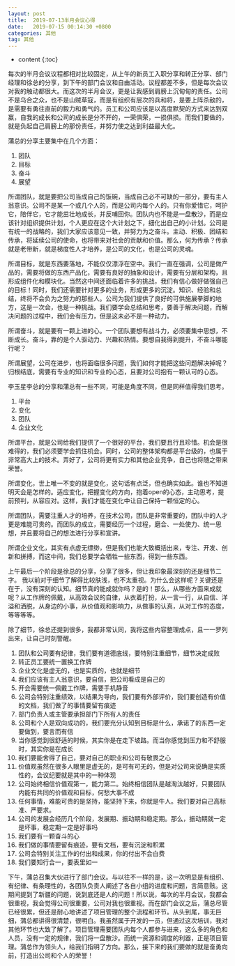 ```yaml
---
layout: post
title:  2019-07-13半月会议心得
date:   2019-07-15 00:14:30 +0800
categories: 其他
tag: 其他
---
```


* content
{:toc}

每次的半月会议议程都相对比较固定，从上午的新员工入职分享和转正分享、部门经理和徐总的分享，到下午的部门会议和自由活动。议程都差不多，但是每次会议对我的触动都很大。而这次的半月会议，更是让我感到肩膀上沉甸甸的责任。公司不是乌合之众，也不是山贼草寇，而是有组织有层次的兵和将，是要上阵杀敌的，是需要有勇往直前的毅力和勇气的。员工和公司应该是以高度默契的方式来达到双赢，自我的成长和公司的成长是分不开的，一荣俱荣，一损俱损。而我们要做的，就是负起自己肩膀上的那份责任，并努力使之达到利益最大化。

蒲总的分享主要集中在几个方面：

1. 团队
2. 目标
3. 奋斗
4. 展望

所谓团队，就是要把公司当成自己的饭碗，当成自己必不可缺的一部分，要有主人翁意识。公司不是某一个或几个人的，而是公司内每个人的。只有你爱惜它，呵护它，陪伴它，它才能茁壮地成长，并反哺回你。团队内也不能是一盘散沙，而是应该针对组织提供计划，个人更应在这个大计划之下，细化出自己的小计划。公司是有统一的战略的，我们大家应该意见一致，并努力为之奋斗。主动、积极、团结和传承，将延续公司的使命，也将带来对社会的贡献和价值。那么，何为传承？传承就是老带新，就是梯度性人才培养，是公司的文化，也是公司的灵魂。

所谓目标，就是东西要落地，不能仅仅漂浮在空中。我们一直在强调，公司是做产品的，需要将做的东西产品化，需要有良好的抽象和设计，需要有分层和架构，且形成组件化和模块化。当然这中间还面临着许多的挑战，我们有信心做好做强自己的目标！同时，我们还需要针对更多的业务，形成更多的沉淀。知识、经验和总结，终将不会负为之努力的那些人。公司为我们提供了良好的可供施展拳脚的地方，这是一次会，也是一种挑战。我们要学会总结和思考，要善于解决问题，而解决问题的过程中，我们会有压力，但是这未必不是一种动力。

所谓奋斗，就是要有一颗上进的心。一个团队要想有战斗力，必须要集中思想，不断成长。奋斗，靠的是个人驱动力、兴趣和热情。要想自我得到提升，不奋斗哪能行呢？

所谓展望，公司在进步，也将面临很多问题，我们如何才能把这些问题解决掉呢？归根结底，需要有专业的知识和专业的心态，且要对公司抱有一颗认可的心态。

李玉星李总的分享和蒲总有一些不同，可能是角度不同，但是同样值得我们思考。

1. 平台
2. 变化
3. 团队
4. 企业文化

所谓平台，就是公司给我们提供了一个很好的平台，我们要且行且珍惜。机会是很难得的，我们必须要学会抓住机会。同时，公司的整体架构都是平台级的，也属于非常高大上的技术。弄好了，公司将更有实力和其他企业竞争，自己也将随之带来荣誉。

所谓变化，世上唯一不变的就是变化，这句话有点泛，但也确实如此。谁也不知道明天会是怎样的。适应变化，把握变化的方向，抱着open的心态，主动思考，提前预判，从容应对。这样，我们才能在变化中让自己保持一颗恒定的心。

所谓团队，需要注重人才的培养，在技术公司，团队是非常重要的，团队中的人才更是难能可贵的。而团队的成立，需要经历一个过程，磨合、一处使力、统一思想，并且要将自己的想法进行分享和宣讲。

所谓企业文化，其实有点虚无缥缈，但是我们也能大致概括出来，专注、开发、创新和拼搏，而这中间，我们总要学会牺牲一些东西，得到一些东西。

上午最后一个阶段是徐总的分享，分享了很多，但让我印象最深刻的还是细节二字。
我以前对于细节了解得比较肤浅，也不太重视。为什么会这样呢？关键还是在于，没有深刻的认知。细节真的能成就你吗？是的！那么，从哪些方面来成就呢？从工作牌的佩戴，从高效会议的自律，从衣着打扮，从一言一行，从自信、洋溢和洒脱，从身边的小事，从价值观和影响力，从做事的认真，从对工作的态度，等等等等。

除了细节，徐总还提到很多，我都非常认同，我将这些内容整理成点，且一一罗列出来，让自己时刻警醒。

1. 团队和公司要有纪律，我们要有道德底线，要特别注重细节，细节决定成败
2. 转正员工要统一置换工作牌
3. 企业文化是虚无的，也是实质的，也就是细节
4. 我们应该有主人翁意识，要自信，把公司看成是自己的
5. 开会需要统一佩戴工作牌，需要手机静音
6. 公司会特别注重绩效，以结果为导向，我们要有外部评价，我们要创造有价值的文档，我们做了的事情要留有痕迹
7. 部门负责人或主管要承担部门下所有人的责任
8. 公司和个人是双向成功的，我们要充分认知到目标是什么，承诺了的东西一定要做到，要言而有信
9. 当你感觉到很舒适的时候，其实你是在走下坡路。而当你感觉到压力和不舒服时，其实你是在成长
10. 我们要能舍得了自己，要对自己的职业和公司有敬畏之心
11. 价值观虽然在很多人眼里是虚无的，是可有可无的，但是对公司来说确是实质性的，会议纪要就是其中的一种体现
12. 公司始终相信价值观第一，能力第二。始终相信团队是越淘汰越好，只要团队内能有共同的价值观和目标，何愁大事不成
13. 任何事情，难能可贵的是坚持，能坚持下来，你就是牛人。我们要对自己高标准、严要求。
14. 公司的发展会经历几个阶段，发展期、振动期和稳定期。那么，振动期就一定是坏事，稳定期一定是好事吗
15. 我们要有一颗奋斗的心
16. 我们做的事情要留有痕迹，要有文档，要有沉淀和积累
17. 公司会特别关注工作的付出和成果，你的付出不会白费
18. 我们要知行合一，要表里如一

下午，蒲总召集大伙进行了部门会议。与以往不一样的是，这一次明显是有组织、有纪律、有条理性的，各团队负责人阐述了各自小组的进度和问题，言简意赅。这期间提到了新疆的问题，说到底还是人的问题！所以说，每次的半月会议，我都会很重视，我会觉得公司很重要，公司对我也很重视。而在部门会议之后，蒲总尽管已经很累，但还是耐心地讲述了项目管理的整个流程和环节。从头到尾，事无巨细，蒲总都讲得很清楚，很明白。我虽然属于开发的一员，但通过这次培训，我对其他环节也大致了解了。项目管理需要团队内每个人都参与进来，这么多的角色和人员，没有一定的规律，我们将一盘散沙。而统一资源和调度的利器，正是项目管理。蒲总作为领头人，给我们指明了方向。那么，接下来的我们要做的就是奋勇向前，打造出公司和个人的荣誉！
